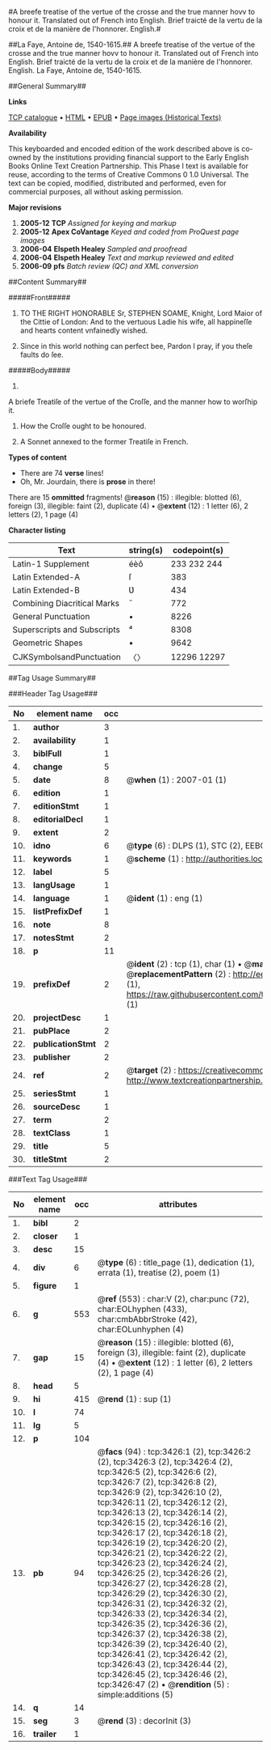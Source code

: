 #A breefe treatise of the vertue of the crosse and the true manner hovv to honour it. Translated out of French into English. Brief traicté de la vertu de la croix et de la manière de l'honnorer. English.#

##La Faye, Antoine de, 1540-1615.##
A breefe treatise of the vertue of the crosse and the true manner hovv to honour it. Translated out of French into English.
Brief traicté de la vertu de la croix et de la manière de l'honnorer. English.
La Faye, Antoine de, 1540-1615.

##General Summary##

**Links**

[TCP catalogue](http://www.ota.ox.ac.uk/tcp/)  • 
[HTML](http://tei.it.ox.ac.uk/tcp/Texts-HTML/free/A13/A13916.html)  • 
[EPUB](http://tei.it.ox.ac.uk/tcp/Texts-EPUB/free/A13/A13916.epub) • 
[Page images (Historical Texts)](https://data.historicaltexts.jisc.ac.uk/view?pubId=eebo-99839032e&pageId=eebo-99839032e-3426-1)

**Availability**

This keyboarded and encoded edition of the
	       work described above is co-owned by the institutions
	       providing financial support to the Early English Books
	       Online Text Creation Partnership. This Phase I text is
	       available for reuse, according to the terms of Creative
	       Commons 0 1.0 Universal. The text can be copied,
	       modified, distributed and performed, even for
	       commercial purposes, all without asking permission.

**Major revisions**

1. __2005-12__ __TCP__ *Assigned for keying and markup*
1. __2005-12__ __Apex CoVantage__ *Keyed and coded from ProQuest page images*
1. __2006-04__ __Elspeth Healey__ *Sampled and proofread*
1. __2006-04__ __Elspeth Healey__ *Text and markup reviewed and edited*
1. __2006-09__ __pfs__ *Batch review (QC) and XML conversion*

##Content Summary##

#####Front#####

1. TO THE RIGHT HONORABLE Sr, STEPHEN SOAME, Knight, Lord Maior of the Cittie of London: And to the vertuous Ladie his wife, all happineſſe and hearts content vnfainedly wished.

1. Since in this world nothing can perfect bee, Pardon I pray, if you theſe faults do ſee.

#####Body#####

1. 
A briefe Treatiſe of the vertue of the Croſſe, and the manner how to worſhip it.

1. How the Croſſe ought to be honoured.

1. A Sonnet annexed to the former Treatiſe in French.

**Types of content**

  * There are 74 **verse** lines!
  * Oh, Mr. Jourdain, there is **prose** in there!

There are 15 **ommitted** fragments! 
 @__reason__ (15) : illegible: blotted (6), foreign (3), illegible: faint (2), duplicate (4)  •  @__extent__ (12) : 1 letter (6), 2 letters (2), 1 page (4)

**Character listing**


|Text|string(s)|codepoint(s)|
|---|---|---|
|Latin-1 Supplement|éèô|233 232 244|
|Latin Extended-A|ſ|383|
|Latin Extended-B|Ʋ|434|
|Combining             Diacritical Marks|̄|772|
|General Punctuation|•|8226|
|Superscripts             and Subscripts|⁴|8308|
|Geometric Shapes|▪|9642|
|CJKSymbolsandPunctuation|〈〉|12296 12297|

##Tag Usage Summary##

###Header Tag Usage###

|No|element name|occ|attributes|
|---|---|---|---|
|1.|__author__|3||
|2.|__availability__|1||
|3.|__biblFull__|1||
|4.|__change__|5||
|5.|__date__|8| @__when__ (1) : 2007-01 (1)|
|6.|__edition__|1||
|7.|__editionStmt__|1||
|8.|__editorialDecl__|1||
|9.|__extent__|2||
|10.|__idno__|6| @__type__ (6) : DLPS (1), STC (2), EEBO-CITATION (1), PROQUEST (1), VID (1)|
|11.|__keywords__|1| @__scheme__ (1) : http://authorities.loc.gov/ (1)|
|12.|__label__|5||
|13.|__langUsage__|1||
|14.|__language__|1| @__ident__ (1) : eng (1)|
|15.|__listPrefixDef__|1||
|16.|__note__|8||
|17.|__notesStmt__|2||
|18.|__p__|11||
|19.|__prefixDef__|2| @__ident__ (2) : tcp (1), char (1)  •  @__matchPattern__ (2) : ([0-9\-]+):([0-9IVX]+) (1), (.+) (1)  •  @__replacementPattern__ (2) : http://eebo.chadwyck.com/downloadtiff?vid=$1&page=$2 (1), https://raw.githubusercontent.com/textcreationpartnership/Texts/master/tcpchars.xml#$1 (1)|
|20.|__projectDesc__|1||
|21.|__pubPlace__|2||
|22.|__publicationStmt__|2||
|23.|__publisher__|2||
|24.|__ref__|2| @__target__ (2) : https://creativecommons.org/publicdomain/zero/1.0/ (1), http://www.textcreationpartnership.org/docs/. (1)|
|25.|__seriesStmt__|1||
|26.|__sourceDesc__|1||
|27.|__term__|2||
|28.|__textClass__|1||
|29.|__title__|5||
|30.|__titleStmt__|2||


###Text Tag Usage###

|No|element name|occ|attributes|
|---|---|---|---|
|1.|__bibl__|2||
|2.|__closer__|1||
|3.|__desc__|15||
|4.|__div__|6| @__type__ (6) : title_page (1), dedication (1), errata (1), treatise (2), poem (1)|
|5.|__figure__|1||
|6.|__g__|553| @__ref__ (553) : char:V (2), char:punc (72), char:EOLhyphen (433), char:cmbAbbrStroke (42), char:EOLunhyphen (4)|
|7.|__gap__|15| @__reason__ (15) : illegible: blotted (6), foreign (3), illegible: faint (2), duplicate (4)  •  @__extent__ (12) : 1 letter (6), 2 letters (2), 1 page (4)|
|8.|__head__|5||
|9.|__hi__|415| @__rend__ (1) : sup (1)|
|10.|__l__|74||
|11.|__lg__|5||
|12.|__p__|104||
|13.|__pb__|94| @__facs__ (94) : tcp:3426:1 (2), tcp:3426:2 (2), tcp:3426:3 (2), tcp:3426:4 (2), tcp:3426:5 (2), tcp:3426:6 (2), tcp:3426:7 (2), tcp:3426:8 (2), tcp:3426:9 (2), tcp:3426:10 (2), tcp:3426:11 (2), tcp:3426:12 (2), tcp:3426:13 (2), tcp:3426:14 (2), tcp:3426:15 (2), tcp:3426:16 (2), tcp:3426:17 (2), tcp:3426:18 (2), tcp:3426:19 (2), tcp:3426:20 (2), tcp:3426:21 (2), tcp:3426:22 (2), tcp:3426:23 (2), tcp:3426:24 (2), tcp:3426:25 (2), tcp:3426:26 (2), tcp:3426:27 (2), tcp:3426:28 (2), tcp:3426:29 (2), tcp:3426:30 (2), tcp:3426:31 (2), tcp:3426:32 (2), tcp:3426:33 (2), tcp:3426:34 (2), tcp:3426:35 (2), tcp:3426:36 (2), tcp:3426:37 (2), tcp:3426:38 (2), tcp:3426:39 (2), tcp:3426:40 (2), tcp:3426:41 (2), tcp:3426:42 (2), tcp:3426:43 (2), tcp:3426:44 (2), tcp:3426:45 (2), tcp:3426:46 (2), tcp:3426:47 (2)  •  @__rendition__ (5) : simple:additions (5)|
|14.|__q__|14||
|15.|__seg__|3| @__rend__ (3) : decorInit (3)|
|16.|__trailer__|1||
